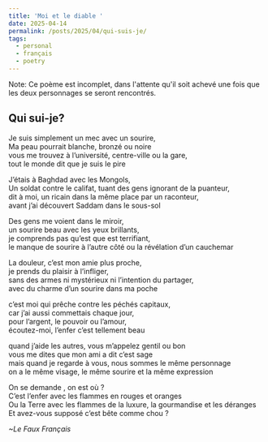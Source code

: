 ```yaml
---
title: 'Moi et le diable '
date: 2025-04-14
permalink: /posts/2025/04/qui-suis-je/
tags:
  - personal
  - français
  - poetry
---
```

Note: Ce poème est incomplet, dans l'attente qu'il soit achevé une fois que 
les deux personnages se seront rencontrés.

## Qui sui-je?
Je suis simplement un mec avec un sourire,<br>
Ma peau pourrait blanche, bronzé ou noire <br>
vous me trouvez à l’université, centre-ville ou la gare, <br>
tout le monde dit que je suis le pire <br>

J’étais à Baghdad avec les Mongols, <br>
Un soldat contre le califat, tuant des gens ignorant de la puanteur, <br>
dit à moi, un ricain dans la même place par un raconteur, <br>
avant j’ai découvert Saddam dans le sous-sol <br>

Des gens me voient dans le miroir, <br>
un sourire beau avec les yeux brillants, <br>
je comprends pas qu’est que est terrifiant, <br>
le manque de sourire à l’autre côté ou la révélation d’un cauchemar <br>

La douleur, c’est mon amie plus proche,<br>
je prends du plaisir à l’infliger, <br>
sans des armes ni mystérieux ni l’intention du partager, <br>
avec du charme d’un sourire dans ma poche <br>

c’est moi qui prêche contre les péchés capitaux, <br>
car j’ai aussi commettais chaque jour, <br>
pour l’argent, le pouvoir ou l’amour, <br>
écoutez-moi, l’enfer c’est tellement beau <br>

quand j’aide les autres, vous m’appelez gentil ou bon <br>
vous me dites que mon ami a dit c’est sage <br>
mais quand je regarde à vous, nous sommes le même personnage <br>
on a le même visage, le même sourire et la même expression <br>

On se demande , on est où ? <br>
C’est l’enfer avec les flammes en rouges et oranges <br>
Ou la Terre avec les flammes de la luxure, la gourmandise et les déranges <br>
Et avez-vous supposé c’est bête comme chou ? <br>

*~Le Faux Français*
